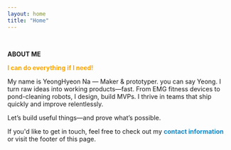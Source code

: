 ```yaml
---
layout: home
title: "Home"
---
```


<p><br></p>
<p style="line-height:1.2"><strong>ABOUT ME</strong></p>
<p line-height: 120%;><b><div style="color: #FFA500 !important;">I can do everything if I need!</div></b></p>
<p>My name is YeongHyeon Na — Maker & prototyper. you can say Yeong. I turn raw ideas into working products—fast. From EMG fitness devices to pond-cleaning robots, I design, build MVPs. I thrive in teams that ship quickly and improve relentlessly.</p>
<p>Let’s build useful things—and prove what’s possible.</p>
<p>If you'd like to get in touch, feel free to check out my <strong><a href="https://ynghyn-na.github.io/contact" style="text-decoration-line: none"><font color="#1487C8">contact information</font></a></strong> or visit the footer of this page.</p>
